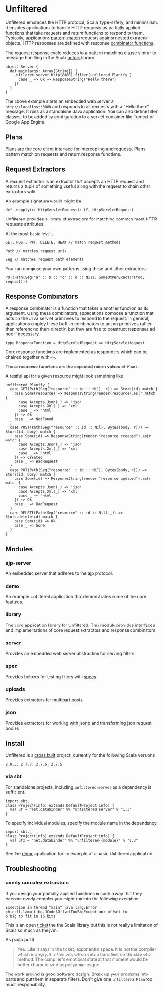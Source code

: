 # Unfiltered

Unfiltered embraces the HTTP protocol, Scala, type-safety, and minimalism. It enables applications to handle HTTP requests as partially applied functions that take requests and return functions to respond to them. Typically, applications [pattern-match](http://en.wikipedia.org/wiki/Pattern_matching) requests against nested extractor objects. HTTP responses are defined with response [combinator functions](http://en.wikipedia.org/wiki/Combinatory_logic).

The request response cycle reduces to a pattern matching clause similar to message handling in the Scala [actors](http://www.scala-lang.org/node/242) library.

    object Server {
      def main(args: Array[String]) {
        unfilered.server.Http(8080).filter(unfilered.Planify {
          case _ => Ok ~> ResponseString("Hello there")
        })
      }
    }

The above example starts an embedded web server at `http://localhost:8080` and responds to all requests with a "Hello there" message. It runs as a standalone Java application. You can also define filter classes, to be added by configuration to a servlet container like Tomcat or Google App Engine.

## Plans

Plans are the core client interface for intercepting and requests. Plans pattern match on requests and return response functions.

## Request Extractors

A request extractor is an extractor that accepts an HTTP request and returns a tuple of something useful along with the request to chain other extractors with.

An example signature would might be

    def unapply(x: HttpServletRequest): (Y, HttpServletRequest)
    
Unfiltered provides a library of extractors for matching common most HTTP requests attributes.

At the most basic level...

    GET, POST, PUT, DELETE, HEAD // match request methods
    
    Path // matches request uris
    
    Seg // matches request path elements
    
You can compose your own patterns using these and other extractors:

    PUT(Path(Seg("a" :: b :: "c" :: d :: Nil), SomeOtherExactor(foo, request)))


## Response Combinators

A response combinator is a function that takes a another function as its argument. Using these combinators, applications compose a function that acts on the Java servlet primitives to respond to the request. In general, applications employ these built-in combinators to act on primitives rather than referencing them directly, but they are free to construct responses ad hoc if necessary.

    type ResponseFunction = HttpServletRequest => HttpServletRequest
    
Core response functions are implemented as responders which can be chained together with `~>`.

These response functions are the expected return values of `Plans`.

A restful api for a given resource might look something like

    unfiltered.Planify {
      case GET(Path(Seg("resource" :: id :: Nil), r)) => Store(id) match {
        case Some(resource) => ResponseString(render(resource).as(r match {
          case Accepts.Json(_) => 'json
          case Accepts.Xml(_) => 'xml
          case _ => 'html
        }) ~> Ok 
        case _ => NotFound
      }
      case POST(Path(Seg("resource" :: id :: Nil), Bytes(body, r))) => Store(id, body) match {
        case Some(id) => ResponseString(render("resource created").as(r match {
          case Accepts.Json(_) => 'json
          case Accepts.Xml(_) => 'xml
          case _ => 'html
        }) ~> Created
        case _ => BadRequest
      }
      case PUT(Path(Seg("resource" :: id :: Nil), Bytes(body, r))) => Store(id, body) match {
        case Some(id) => ResponseString(render("resource updated").as(r match {
          case Accepts.Json(_) => 'json
          case Accepts.Xml(_) => 'xml
          case _ => 'html
        }) ~> Ok
        case _ => BadRequest
      }
      case DELETE(Path(Seg("resource" :: id :: Nil),_)) => Store.delete(id) match {
        case Some(id) => Ok
        case _ => Gone
      }
    }


## Modules

### ajp-server

An embedded server that adheres to the ajp protocol.

### demo

An example Unfiltered application that demonstrates some of the core features.

### library

The core application library for Unfiltered. This module provides interfaces and implementations of core request extractors and response combinators.

### server

Provides an embedded web server abstraction for serving filters.

### spec

Provides helpers for testing filters with [specs](http://code.google.com/p/specs/).

### uploads

Provides extractors for multipart posts.

### json

Provides extractors for working with jsonp and transforming json request bodies

## Install

Unfiltered is a [cross built](http://code.google.com/p/simple-build-tool/wiki/CrossBuild) project, currently for the following Scala versions

    2.8.0, 2.7.7, 2.7.6, 2.7.5
    
### via sbt

For standalone projects, including `unfiltered-server` as a dependency is sufficient.

    import sbt._
    class Project(info) extends DefaultProject(info) {
      val uf = "net.databinder" %% "unfiltered-server" % "1.3"
    }
    
To specify individual modules, specify the module name in the dependency.

    import sbt._
    class Project(info) extends DefaultProject(info) {
      val ufx = "net.databinder" %% "unfiltered-{module}" % "1.3"
    }
    
See the [demo](http://github.com/n8han/Unfiltered/tree/master/demo/) application for an example of a basic Unfiltered application.

## Troubleshooting

### overly complex extractors 
    
If you design your partially applied functions in such a way that they become overly complex you might run into the following exception
    
    Exception in thread "main" java.lang.Error: ch.epfl.lamp.fjbg.JCode$OffsetTooBigException: offset to
    o big to fit in 16 bits
      
This is an open [ticket](https://lampsvn.epfl.ch/trac/scala/ticket/1133) the the Scala library but this is not really a limitation of Scala so much as the jvm. 
  
As paulp put it
> Yes.  Like it says in the ticket, exponential space.  It is not the
> compiler which is angry, it is the jvm, which sets a hard limit on the
> size of a method.  The compiler's emotional state at that moment would
> be better characterized as pollyanna-esque.

The work around is good software design. Break up your problems into parts and put them in separate filters. Don't give one `unfiltered.Plan` too much responsibility.